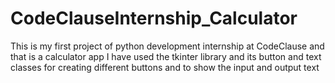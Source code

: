 # CodeClauseInternship_Calculator
This is my first project of python development internship at CodeClause and that is a calculator app
I have used the tkinter library and its button and text classes for creating different buttons and to show the input and output text
